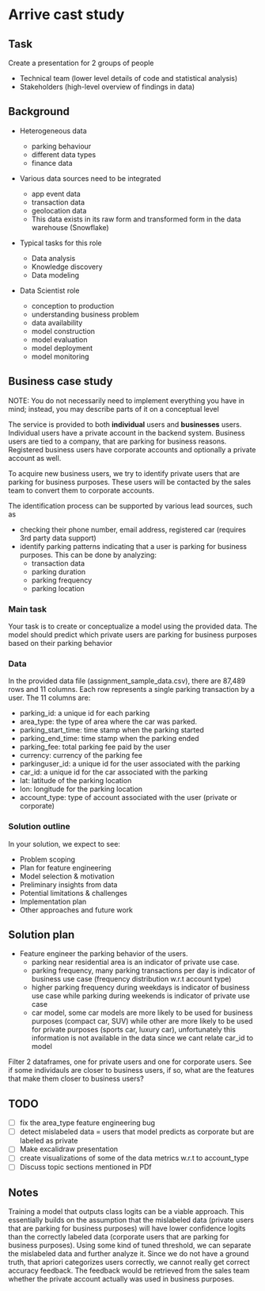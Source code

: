 # Arrive cast study


## Task

Create a presentation for 2 groups of people
- Technical team (lower level details of code and statistical analysis)
- Stakeholders (high-level overview of findings in data)

## Background

- Heterogeneous data
    * parking behaviour
    * different data types
    * finance data

- Various data sources need to be integrated
    * app event data
    * transaction data
    * geolocation data
    * This data exists in its raw form and transformed form in the data warehouse (Snowflake)
    
- Typical tasks for this role
    * Data analysis
    * Knowledge discovery
    * Data modeling
    
- Data Scientist role
    * conception to production
    * understanding business problem
    * data availability
    * model construction
    * model evaluation
    * model deployment
    * model monitoring


## Business case study

NOTE: You do not necessarily need to implement everything you have in mind; instead, you may describe parts of it on a conceptual level


The service is provided to both **individual** users and **businesses** users. Individual users have a private account in the backend system. Business users are tied to a company, that are parking for business reasons. Registered business users have corporate accounts and optionally a private account as well. 


To acquire new business users, we try to identify private users that are parking for business purposes. These users will be contacted by the sales team to convert them to corporate accounts.

The identification process can be supported by various lead sources, such as 
- checking their phone number, email address, registered car (requires 3rd party data support)
- identify parking patterns indicating that a user is parking for business purposes. This can be done by analyzing:
    * transaction data
    * parking duration
    * parking frequency
    * parking location

### Main task

Your task is to create or conceptualize a model using the provided data. The model should predict which private users are parking for business purposes based on their parking behavior

### Data

In the provided data file (assignment_sample_data.csv), there are 87,489 rows and 11 columns.
Each row represents a single parking transaction by a user. The 11 columns are:
- parking_id: a unique id for each parking
- area_type: the type of area where the car was parked.
- parking_start_time: time stamp when the parking started
- parking_end_time: time stamp when the parking ended
- parking_fee: total parking fee paid by the user
- currency: currency of the parking fee
- parkinguser_id: a unique id for the user associated with the parking
- car_id: a unique id for the car associated with the parking
- lat: latitude of the parking location
- lon: longitude for the parking location
- account_type: type of account associated with the user (private or corporate)

### Solution outline

In your solution, we expect to see:
- Problem scoping
- Plan for feature engineering
- Model selection & motivation
- Preliminary insights from data
- Potential limitations & challenges
- Implementation plan
- Other approaches and future work


## Solution plan

- Feature engineer the parking behavior of the users.
    * parking near residential area is an indicator of private use case.
    * parking frequency, many parking transactions per day is indicator of business use case (frequency distribution w.r.t account type)
    * higher parking frequency during weekdays is indicator of business use case while parking during weekends is indicator of private use case
    * car model, some car models are more likely to be used for business purposes (compact car, SUV) while other are more likely to be used for private purposes (sports car, luxury car), unfortunately this information is not available in the data since we cant relate car_id to model
    

Filter 2 dataframes, one for private users and one for corporate users. See if some individauls are closer to business users, if so, what are the features that make them closer to business users?

## TODO


- [ ] fix the area_type feature engineering bug
- [ ] detect mislabeled data = users that model predicts as corporate but are labeled as private
- [ ] Make excalidraw presentation
- [ ] create visualizations of some of the data metrics w.r.t to account_type
- [ ] Discuss topic sections mentioned in PDf

## Notes
Training a model that outputs class logits can be a viable approach. This essentially builds on the assumption that the mislabeled data (private users that are parking for business purposes) will have lower confidence logits than the correctly labeled data (corporate users that are parking for business purposes). Using some kind of tuned threshold, we can separate the mislabeled data and further analyze it. Since we do not have a ground truth, that apriori categorizes users correctly, we cannot really get correct accuracy feedback. The feedback would be retrieved from the sales team whether the private account actually was used in business purposes.